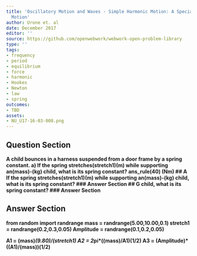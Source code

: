 ```yaml
---
title: 'Oscillatory Motion and Waves - Simple Harmonic Motion: A Special Periodic
  Motion'
author: Urone et. al
date: December 2017
editor: ''
source: https://github.com/openwebwork/webwork-open-problem-library
type: ''
tags:
- frequency
- period
- equilibrium
- force
- harmonic
- Hookes
- Newton
- law
- spring
outcomes:
- TBD
assets:
- NU_U17-16-03-008.png
---
```


## Question Section 

<b>
A child bounces in a harness suspended from a door frame by a spring constant.
a)  If the spring stretches(stretch1)(m) while supporting an(mass)-(kg) child, what is its spring constant? 
ans_rule(40) (Nm)
## A
 If the spring stretches(stretch1)(m) while supporting an(mass)-(kg) child, what is its spring constant? 
### Answer Section
## G
child, what is its spring constant? 
### Answer Section


## Answer Section

from random import randrange
mass = randrange(5.00,10.00,0.1) 
stretch1 = randrange(0.2,0.3,0.05)
Amplitude = randrange(0.1,0.2,0.05)

A1 = (mass)*(9.80)/(stretch1)
A2 = 2*pi*((mass)/A1)**(1/2)
A3 = (Amplitude)*((A1)/(mass))**(1/2)